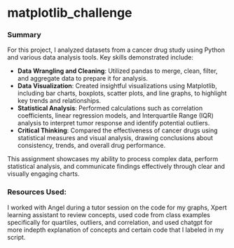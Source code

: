 # matplotlib_challenge

### **Summary**
For this project, I analyzed datasets from a cancer drug study using Python and various data analysis tools. Key skills demonstrated include:

- **Data Wrangling and Cleaning**: Utilized pandas to merge, clean, filter, and aggregate data to prepare it for analysis.
- **Data Visualization**: Created insightful visualizations using Matplotlib, including bar charts, boxplots, scatter plots, and line graphs, to highlight key trends and relationships.
- **Statistical Analysis**: Performed calculations such as correlation coefficients, linear regression models, and Interquartile Range (IQR) analysis to interpret tumor response and identify potential outliers.
- **Critical Thinking**: Compared the effectiveness of cancer drugs using statistical measures and visual analysis, drawing conclusions about consistency, trends, and overall drug performance.

This assignment showcases my ability to process complex data, perform statistical analysis, and communicate findings effectively through clear and visually engaging charts.

### Resources Used:
I worked with Angel during a tutor session on the code for my graphs,
Xpert learning assistant to review concepts,
used code from class examples specifically for quartiles, outliers, and correlation,
and used chatgpt for more indepth explanation of concepts and certain code that I labeled in my script.
